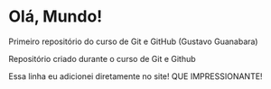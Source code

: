 # Olá, Mundo!
 Primeiro repositório do curso de Git e GitHub (Gustavo Guanabara)

 Repositório criado durante o curso de Git e Github

Essa linha eu adicionei diretamente no site! QUE IMPRESSIONANTE!
